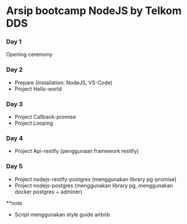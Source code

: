 # Arsip bootcamp NodeJS by Telkom DDS

### Day 1
Opening ceremony

### Day 2
- Prepare (Installation: NodeJS, VS-Code)
- Project Hello-world

### Day 3
- Project Callback-promise
- Project Looping

### Day 4
- Project Api-restify (penggunaan framework restify)

### Day 5
- Project nodejs-restify-postgres (menggunakan library pg-promise)
- Project nodejs-postgres (menggunakan library pg, menggunakan docker postgres + adminer)

**note
- Script menggunakan style guide airbnb
